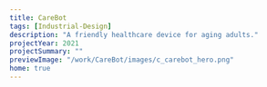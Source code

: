 ```yaml
---
title: CareBot
tags: [Industrial-Design]
description: "A friendly healthcare device for aging adults."
projectYear: 2021
projectSummary: ""
previewImage: "/work/CareBot/images/c_carebot_hero.png"
home: true
---
```


